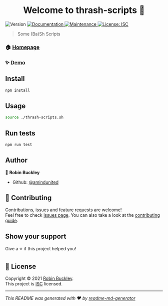 <h1 align="center">Welcome to thrash-scripts 👋</h1>
<p>
  <img alt="Version" src="https://img.shields.io/badge/version-0.0.1-blue.svg?cacheSeconds=2592000" />
  <a href="https://github.com/amindunited/thrash-scripts#readme" target="_blank">
    <img alt="Documentation" src="https://img.shields.io/badge/documentation-yes-brightgreen.svg" />
  </a>
  <a href="https://github.com/amindunited/thrash-scripts/graphs/commit-activity" target="_blank">
    <img alt="Maintenance" src="https://img.shields.io/badge/Maintained%3F-yes-green.svg" />
  </a>
  <a href="https://github.com/amindunited/thrash-scripts/blob/master/LICENSE" target="_blank">
    <img alt="License: ISC" src="https://img.shields.io/github/license/amindunited/thrash-scripts" />
  </a>
</p>

> Some (Ba)Sh Scripts

### 🏠 [Homepage](https://github.com/amindunited/thrash-scripts#readme)

### ✨ [Demo](amindunited.github.com/trash-scripts)

## Install

```sh
npm install
```

## Usage

```sh
source ./thrash-scripts.sh
```

## Run tests

```sh
npm run test
```

## Author

👤 **Robin Buckley**

* Github: [@amindunited](https://github.com/amindunited)

## 🤝 Contributing

Contributions, issues and feature requests are welcome!<br />Feel free to check [issues page](https://github.com/amindunited/thrash-scripts/issues). You can also take a look at the [contributing guide](https://github.com/amindunited/thrash-scripts/blob/master/CONTRIBUTING.md).

## Show your support

Give a ⭐️ if this project helped you!

## 📝 License

Copyright © 2021 [Robin Buckley](https://github.com/amindunited).<br />
This project is [ISC](https://github.com/amindunited/thrash-scripts/blob/master/LICENSE) licensed.

***
_This README was generated with ❤️ by [readme-md-generator](https://github.com/kefranabg/readme-md-generator)_